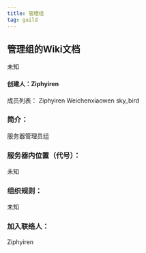 ```yaml
---
title: 管理组
tag: guild
---
```


## **管理组的Wiki文档**

未知

#### 创建人：Ziphyiren

成员列表：
Ziphyiren
Weichenxiaowen
sky_bird

### 简介：
服务器管理员组

### 服务器内位置（代号）：

未知

### 组织规则：  
未知

### 加入联络人：
Ziphyiren